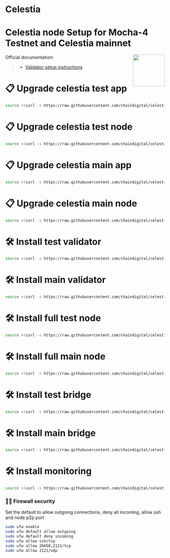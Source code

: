 # Celestia
<div>
<h1 align="left" style="display: flex;"> Celestia node Setup for Mocha-4 Testnet and Celestia mainnet</h1>
<img src="https://avatars.githubusercontent.com/u/54859940?s=200&v=4"  style="float: right;" width="100" height="100"></img>
</div>

Official documentation:
>- [Validator setup instructions](https://docs.celestia.org/how-to-guides/nodes-overview)
# 📋 Upgrade celestia test app
~~~bash
source <(curl -s https://raw.githubusercontent.com/chaindigital/celestia/main/upgradeapp.sh)
~~~
# 📋 Upgrade celestia test node 
~~~bash
source <(curl -s https://raw.githubusercontent.com/chaindigital/celestia/main/upgradenode.sh)
~~~
# 📋 Upgrade celestia main app
~~~bash
source <(curl -s https://raw.githubusercontent.com/chaindigital/celestia/main/upgradeappmain.sh)
~~~
# 📋 Upgrade celestia main node 
~~~bash
source <(curl -s https://raw.githubusercontent.com/chaindigital/celestia/main/upgradenodemain.sh)
~~~
# 🛠️ Install test validator
~~~bash
source <(curl -s https://raw.githubusercontent.com/chaindigital/celestia/main/installvalidatortest.sh)
~~~
# 🛠️ Install main validator
~~~bash
source <(curl -s https://raw.githubusercontent.com/chaindigital/celestia/main/installvalidatormain.sh)
~~~
# 🛠️ Install full test node
~~~bash
source <(curl -s https://raw.githubusercontent.com/chaindigital/celestia/main/installfulltest.sh)
~~~
# 🛠️ Install full main node
~~~bash
source <(curl -s https://raw.githubusercontent.com/chaindigital/celestia/main/installfullmain.sh)
~~~
# 🛠️ Install test bridge
~~~bash 
source <(curl -s https://raw.githubusercontent.com/chaindigital/celestia/main/installbridgetest.sh)
~~~
# 🛠️ Install main bridge
~~~bash 
source <(curl -s https://raw.githubusercontent.com/chaindigital/celestia/main/installbridgemain.sh)
~~~
# 🛠️ Install monitoring
~~~bash 
source <(curl -s https://raw.githubusercontent.com/chaindigital/celestia/main/installmonitoring.sh)
~~~



### 🧑‍💻 Firewall security
Set the default to allow outgoing connections, deny all incoming, allow ssh and node p2p port
  ~~~bash
  sudo ufw enable 
  sudo ufw default allow outgoing 
  sudo ufw default deny incoming 
  sudo ufw allow ssh/tcp 
  sudo ufw allow 26658,2121/tcp 
  sudo ufw allow 2121/udp 
  ~~~
